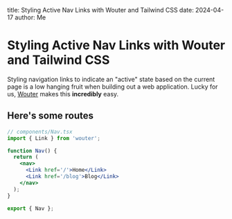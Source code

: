 title: Styling Active Nav Links with Wouter and Tailwind CSS
date: 2024-04-17
author: Me

# Styling Active Nav Links with Wouter and Tailwind CSS

Styling navigation links to indicate an "active" state based on the current page is a low hanging fruit when building out a web application. Lucky for us, [Wouter](https://github.com/molefrog/wouter?tab=readme-ov-file#how-do-i-make-a-link-active-for-the-current-route) makes this **incredibly** easy.

## Here's some routes
```jsx
// components/Nav.tsx
import { Link } from 'wouter';

function Nav() {
  return (
    <nav>
      <Link href='/'>Home</Link>
      <Link href='/blog'>Blog</Link>
    </nav>
  );
}

export { Nav };
```

